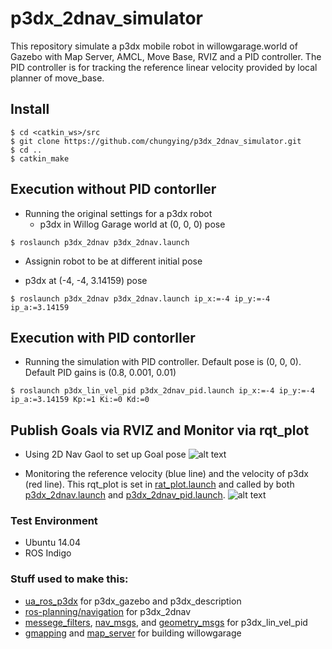 # p3dx_2dnav_simulator

This repository simulate a p3dx mobile robot in willowgarage.world of Gazebo with Map Server, AMCL, Move Base, RVIZ and a PID controller. The PID controller is for tracking the reference linear velocity provided by local planner of move_base.

## Install

```
$ cd <catkin_ws>/src
$ git clone https://github.com/chungying/p3dx_2dnav_simulator.git
$ cd ..
$ catkin_make
```

## Execution without PID contorller

 * Running the original settings for a p3dx robot 
    - p3dx in Willog Garage world at (0, 0, 0) pose
```
$ roslaunch p3dx_2dnav p3dx_2dnav.launch
```
 * Assignin robot to be at different initial pose
  - p3dx at (-4, -4, 3.14159) pose
```
$ roslaunch p3dx_2dnav p3dx_2dnav.launch ip_x:=-4 ip_y:=-4 ip_a:=3.14159
```

## Execution with PID contorller

 * Running the simulation with PID controller. Default pose is (0, 0, 0). Default PID gains is (0.8, 0.001, 0.01)
```
$ roslaunch p3dx_lin_vel_pid p3dx_2dnav_pid.launch ip_x:=-4 ip_y:=-4 ip_a:=3.14159 Kp:=1 Ki:=0 Kd:=0
```

## Publish Goals via RVIZ and Monitor via rqt_plot
 * Using 2D Nav Gaol to set up Goal pose
![alt text]( https://raw.githubusercontent.com/chungying/p3dx_2dnav_simulator/master/docs/start_and_goal.png)

 * Monitoring the reference velocity (blue line) and the velocity of p3dx (red line). This rqt_plot is set in [rat_plot.launch](p3dx_2dnav/launch/rqt_plot.launch) and called by both [p3dx_2dnav.launch](p3dx_2dnav/launch/p3dx_2dnav.launch) and [p3dx_2dnav_pid.launch](p3dx_lin_vel_pid/launch/p3dx_2dnav_pid.launch).
![alt text]( https://raw.githubusercontent.com/chungying/p3dx_2dnav_simulator/master/docs/rqt_plot_monitor.png )
### Test Environment

 * Ubuntu 14.04
 * ROS Indigo

### Stuff used to make this:

 * [ua_ros_p3dx](https://github.com/SD-Robot-Vision/PioneerModel.git) for p3dx_gazebo and p3dx_description
 * [ros-planning/navigation](http://wiki.ros.org/navigation/) for p3dx_2dnav
 * [messege_filters](http://wiki.ros.org/message_filters), [nav_msgs](http://wiki.ros.org/nav_msgs), and [geometry_msgs](http://wiki.ros.org/geometry_msgs) for p3dx_lin_vel_pid
 * [gmapping](http://wiki.ros.org/gmapping) and [map_server](http://wiki.ros.org/map_server) for building willowgarage

